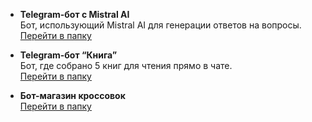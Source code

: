 - **Telegram-бот с Mistral AI**  
  Бот, использующий Mistral AI для генерации ответов на вопросы.  
  [Перейти в папку](./tg-bot-AI-0.1)

- **Telegram-бот “Книга”**  
  Бот, где собрано 5 книг для чтения прямо в чате.  
  [Перейти в папку](./tg-bot-library)

- **Бот-магазин кроссовок**  
  [Перейти в папку](./tg-bot-shopOfSneakers-not)
